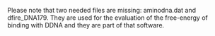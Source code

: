Please note that two needed files are missing: aminodna.dat and dfire_DNA179.
They are used for the evaluation of the free-energy of binding with DDNA and they are part of that software.
